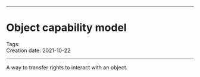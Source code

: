 -----------------------------------------------
# Object capability model
Tags:  
Creation date: 2021-10-22

-----------------------------------------------

A way to transfer rights to interact with an object.